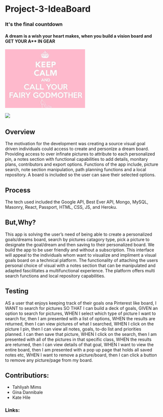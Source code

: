 # Project-3-IdeaBoard
### It's the final countdown
#### A dream is a wish your heart makes, when you build a vision board and GET YOUR A** IN GEAR 

![](public/images/quote.jpg) 

![](FGM2.gif)

## Overview
The motivation for the development was creating a source visual goal driven individuals could access to create and personlze a dream board. Providing access to over infinate pictures to attribute to each personalized pin, a notes section with functional capabilities to add details, monitary plans, contributors and export options. Functions of the app include, picture search, note section manipulation, path planning functions and a local repository. A board is included so the user can save their selected options.

## Process
The tech used included the Google API, Best Ever API, Mongo, MySQL, Masonry, React, Passport, HTML, CSS, JS, and Heroku. 

## But,Why?
This app is solving the user’s need of being able to create a personalized goals/dreams board, search by pictures catagory type, pick a picture to designate the goal/dream and then saving to their personalized board. We build the app to be user friendly and without a subscription. This interface will appeal to the individuals whom want to visualize and impliment a visual goals board on a technical platform. The functionality of attaching the users personal choice of visual with a notes section that can be manipulated and adapted fascilitates a multifunctional experience. The platform offers multi search functions and local repository capabilities.

## Testing
AS a user that enjoys keeping track of their goals ona Pinterest like board, I WANT to search for pictures SO THAT I can build a deck of goals, GIVEN an option to search for pictures, WHEN I select which type of picture I want to search for, then I am presented with a list of options, WHEN the results are returned, then I can view pictures of what I searched, WHEN I click on the picture I pin, then I can view all notes, goals, to-do list and priorities planned. I can then save that picture, WHEN I click on the search, then I am presented with all of the pictures in that specific class, WHEN the results are returned, then I can view details of that goal, WHEN I want to view the entire board, then I am presented with a pop up page that holds all saved notes etc, WHEN I want to remove a picture/board, then I can click a button to remove any picture/page from my board.

## Contributiors:
* Tahliyah Mims
* Gina Dannibale
* Kate Hile

### Links:
